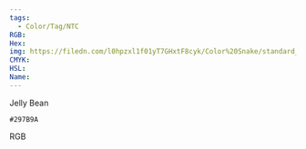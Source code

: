 ```yaml
---
tags:
  - Color/Tag/NTC
RGB:
Hex:
img: https://filedn.com/l0hpzxl1f01yT7GHxtF8cyk/Color%20Snake/standard_csv_to_svg/%23/297B9A.svg
CMYK:
HSL:
Name:
---
```

Jelly Bean
```palette
#297B9A
```
RGB
